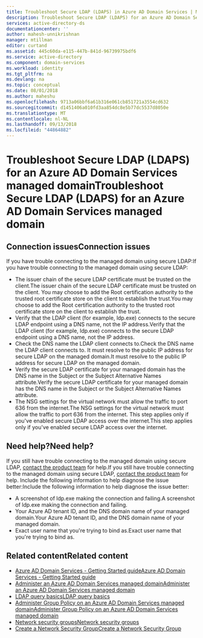 ```yaml
---
title: Troubleshoot Secure LDAP (LDAPS) in Azure AD Domain Services | Microsoft Docs
description: Troubleshoot Secure LDAP (LDAPS) for an Azure AD Domain Services managed domain
services: active-directory-ds
documentationcenter: ''
author: mahesh-unnikrishnan
manager: mtillman
editor: curtand
ms.assetid: 445c60da-e115-447b-841d-96739975bdf6
ms.service: active-directory
ms.component: domain-services
ms.workload: identity
ms.tgt_pltfrm: na
ms.devlang: na
ms.topic: conceptual
ms.date: 08/01/2018
ms.author: maheshu
ms.openlocfilehash: 9713a06bbf6a61b316e061cb851721a3554cd632
ms.sourcegitcommit: d1451406a010fd3aa854dc8e5b77dc5537d8050e
ms.translationtype: MT
ms.contentlocale: nl-NL
ms.lasthandoff: 09/13/2018
ms.locfileid: "44864882"
---
```

# <a name="troubleshoot-secure-ldap-ldaps-for-an-azure-ad-domain-services-managed-domain"></a><span data-ttu-id="31181-103">Troubleshoot Secure LDAP (LDAPS) for an Azure AD Domain Services managed domain</span><span class="sxs-lookup"><span data-stu-id="31181-103">Troubleshoot Secure LDAP (LDAPS) for an Azure AD Domain Services managed domain</span></span>

## <a name="connection-issues"></a><span data-ttu-id="31181-104">Connection issues</span><span class="sxs-lookup"><span data-stu-id="31181-104">Connection issues</span></span>
<span data-ttu-id="31181-105">If you have trouble connecting to the managed domain using secure LDAP:</span><span class="sxs-lookup"><span data-stu-id="31181-105">If you have trouble connecting to the managed domain using secure LDAP:</span></span>

* <span data-ttu-id="31181-106">The issuer chain of the secure LDAP certificate must be trusted on the client.</span><span class="sxs-lookup"><span data-stu-id="31181-106">The issuer chain of the secure LDAP certificate must be trusted on the client.</span></span> <span data-ttu-id="31181-107">You may choose to add the Root certification authority to the trusted root certificate store on the client to establish the trust.</span><span class="sxs-lookup"><span data-stu-id="31181-107">You may choose to add the Root certification authority to the trusted root certificate store on the client to establish the trust.</span></span>
* <span data-ttu-id="31181-108">Verify that the LDAP client (for example, ldp.exe) connects to the secure LDAP endpoint using a DNS name, not the IP address.</span><span class="sxs-lookup"><span data-stu-id="31181-108">Verify that the LDAP client (for example, ldp.exe) connects to the secure LDAP endpoint using a DNS name, not the IP address.</span></span>
* <span data-ttu-id="31181-109">Check the DNS name the LDAP client connects to.</span><span class="sxs-lookup"><span data-stu-id="31181-109">Check the DNS name the LDAP client connects to.</span></span> <span data-ttu-id="31181-110">It must resolve to the public IP address for secure LDAP on the managed domain.</span><span class="sxs-lookup"><span data-stu-id="31181-110">It must resolve to the public IP address for secure LDAP on the managed domain.</span></span>
* <span data-ttu-id="31181-111">Verify the secure LDAP certificate for your managed domain has the DNS name in the Subject or the Subject Alternative Names attribute.</span><span class="sxs-lookup"><span data-stu-id="31181-111">Verify the secure LDAP certificate for your managed domain has the DNS name in the Subject or the Subject Alternative Names attribute.</span></span>
* <span data-ttu-id="31181-112">The NSG settings for the virtual network must allow the traffic to port 636 from the internet.</span><span class="sxs-lookup"><span data-stu-id="31181-112">The NSG settings for the virtual network must allow the traffic to port 636 from the internet.</span></span> <span data-ttu-id="31181-113">This step applies only if you've enabled secure LDAP access over the internet.</span><span class="sxs-lookup"><span data-stu-id="31181-113">This step applies only if you've enabled secure LDAP access over the internet.</span></span>


## <a name="need-help"></a><span data-ttu-id="31181-114">Need help?</span><span class="sxs-lookup"><span data-stu-id="31181-114">Need help?</span></span>
<span data-ttu-id="31181-115">If you still have trouble connecting to the managed domain using secure LDAP, [contact the product team](active-directory-ds-contact-us.md) for help.</span><span class="sxs-lookup"><span data-stu-id="31181-115">If you still have trouble connecting to the managed domain using secure LDAP, [contact the product team](active-directory-ds-contact-us.md) for help.</span></span> <span data-ttu-id="31181-116">Include the following information to help diagnose the issue better:</span><span class="sxs-lookup"><span data-stu-id="31181-116">Include the following information to help diagnose the issue better:</span></span>
* <span data-ttu-id="31181-117">A screenshot of ldp.exe making the connection and failing.</span><span class="sxs-lookup"><span data-stu-id="31181-117">A screenshot of ldp.exe making the connection and failing.</span></span>
* <span data-ttu-id="31181-118">Your Azure AD tenant ID, and the DNS domain name of your managed domain.</span><span class="sxs-lookup"><span data-stu-id="31181-118">Your Azure AD tenant ID, and the DNS domain name of your managed domain.</span></span>
* <span data-ttu-id="31181-119">Exact user name that you're trying to bind as.</span><span class="sxs-lookup"><span data-stu-id="31181-119">Exact user name that you're trying to bind as.</span></span>


## <a name="related-content"></a><span data-ttu-id="31181-120">Related content</span><span class="sxs-lookup"><span data-stu-id="31181-120">Related content</span></span>
* [<span data-ttu-id="31181-121">Azure AD Domain Services - Getting Started guide</span><span class="sxs-lookup"><span data-stu-id="31181-121">Azure AD Domain Services - Getting Started guide</span></span>](active-directory-ds-getting-started.md)
* [<span data-ttu-id="31181-122">Administer an Azure AD Domain Services managed domain</span><span class="sxs-lookup"><span data-stu-id="31181-122">Administer an Azure AD Domain Services managed domain</span></span>](active-directory-ds-admin-guide-administer-domain.md)
* [<span data-ttu-id="31181-123">LDAP query basics</span><span class="sxs-lookup"><span data-stu-id="31181-123">LDAP query basics</span></span>](https://technet.microsoft.com/library/aa996205.aspx)
* [<span data-ttu-id="31181-124">Administer Group Policy on an Azure AD Domain Services managed domain</span><span class="sxs-lookup"><span data-stu-id="31181-124">Administer Group Policy on an Azure AD Domain Services managed domain</span></span>](active-directory-ds-admin-guide-administer-group-policy.md)
* [<span data-ttu-id="31181-125">Network security groups</span><span class="sxs-lookup"><span data-stu-id="31181-125">Network security groups</span></span>](../virtual-network/security-overview.md)
* [<span data-ttu-id="31181-126">Create a Network Security Group</span><span class="sxs-lookup"><span data-stu-id="31181-126">Create a Network Security Group</span></span>](../virtual-network/tutorial-filter-network-traffic.md)
